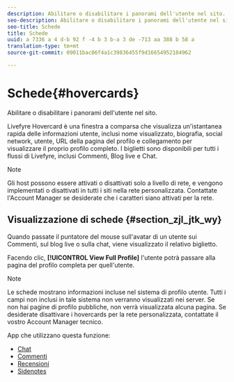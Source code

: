 ```yaml
---
description: Abilitare o disabilitare i panorami dell'utente nel sito.
seo-description: Abilitare o disabilitare i panorami dell'utente nel sito.
seo-title: Schede
title: Schede
uuid: a 7336 a 4 d-b 92 f -4 b 3 b-a 3 de -713 aa 388 b 58 a
translation-type: tm+mt
source-git-commit: 09011bac06f4a1c39836455f9d16654952184962

---
```



# Schede{#hovercards}

Abilitare o disabilitare i panorami dell'utente nel sito.

Livefyre Hovercard è una finestra a comparsa che visualizza un'istantanea rapida delle informazioni utente, inclusi nome visualizzato, biografia, social network, utente, URL della pagina del profilo e collegamento per visualizzare il proprio profilo completo. I biglietti sono disponibili per tutti i flussi di Livefyre, inclusi Commenti, Blog live e Chat.

>[!NOTE]
>
>Gli host possono essere attivati o disattivati solo a livello di rete, e vengono implementati o disattivati in tutti i siti nella rete personalizzata. Contattate l'Account Manager se desiderate che i caratteri siano attivati per la rete.

## Visualizzazione di schede {#section_zjl_jtk_wy}

Quando passate il puntatore del mouse sull'avatar di un utente sui Commenti, sul blog live o sulla chat, viene visualizzato il relativo biglietto.

Facendo clic, **[!UICONTROL View Full Profile]** l'utente potrà passare alla pagina del profilo completa per quell'utente.

>[!NOTE]
>
>Le schede mostrano informazioni incluse nel sistema di profilo utente. Tutti i campi non inclusi in tale sistema non verranno visualizzati nei server. Se non hai pagine di profilo pubbliche, non verrà visualizzata alcuna pagina. Se desiderate disattivare i hovercards per la rete personalizzata, contattate il vostro Account Manager tecnico.



App che utilizzano questa funzione:

* [Chat](/help/using/c-about-apps/c-chat-app/c-chat-app.md#c_chat_app)
* [Commenti](/help/using/c-about-apps/c-comments/c-comments.md)
* [Recensioni](/help/using/c-about-apps/c-reviews-app/c-reviews-app.md#c_reviews_app)
* [Sidenotes](/help/using/c-about-apps/c-sidenotes-app/c-sidenotes-app.md#c_sidenotes_app)

